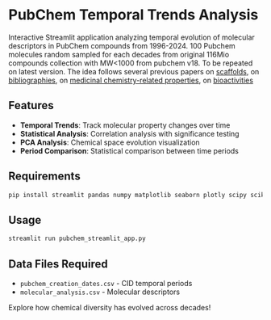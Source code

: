 # PubChem Temporal Trends Analysis

Interactive Streamlit application analyzing temporal evolution of molecular descriptors in PubChem compounds from 1996-2024.
100 Pubchem molecules random sampled for each decades from original 116Mio compounds collection with MW<1000 from pubchem v18. To be repeated on latest version.
The idea follows several previous papers on [scaffolds](https://pmc.ncbi.nlm.nih.gov/articles/PMC5199768/), on [bibliographies](https://www.sciencedirect.com/science/article/abs/pii/S1359644614003353), 
on [medicinal chemistry-related properties](https://pubs.acs.org/doi/full/10.1021/jm300501t), on [bioactivities](https://academic.oup.com/nar/article/37/suppl_2/W623/1155303?login=false)

## Features
- **Temporal Trends**: Track molecular property changes over time
- **Statistical Analysis**: Correlation analysis with significance testing
- **PCA Analysis**: Chemical space evolution visualization
- **Period Comparison**: Statistical comparison between time periods

## Requirements
```bash
pip install streamlit pandas numpy matplotlib seaborn plotly scipy scikit-learn
```

## Usage
```bash
streamlit run pubchem_streamlit_app.py
```

## Data Files Required
- `pubchem_creation_dates.csv` - CID temporal periods
- `molecular_analysis.csv` - Molecular descriptors

Explore how chemical diversity has evolved across decades!
